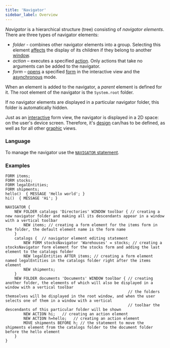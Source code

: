 ```yaml
---
title: 'Navigator'
sidebar_label: Overview
---
```


*Navigator* is a hierarchical structure (tree) consisting of *navigator elements*. There are three types of navigator elements:

-   *folder* - combines other navigator elements into a group. Selecting this element [affects](Navigator_design.md#selectedfolder) the display of its children if they belong to another [window](Navigator_design.md).
-   *action* – executes a specified [action](Actions.md). Only actions that take no arguments can be added to the navigator.
-   *form* – [opens](In_an_interactive_view_SHOW_DIALOG_.md) a specified [form](Forms.md) in the interactive view and the [asynchronous](In_an_interactive_view_SHOW_DIALOG_.md#flow) mode.

When an element is added to the navigator, a *parent* element is defined for it. The root element of the navigator is the `System.root` folder. 

If no navigator elements are displayed in a particular navigator folder, this folder is automatically hidden.

Just as an [interactive](Interactive_view.md) form view, the navigator is displayed in a 2D space: on the user's device screen. Therefore, it's [design](Navigator_design.md) can/has to be defined, as well as for all other [graphic](Form_views.md#graphic) views.

### Language

To manage the navigator use the [`NAVIGATOR` statement](NAVIGATOR_instruction.md).

### Examples

```lsf
FORM items;
FORM stocks;
FORM legalEntities;
FORM shipments;
hello()  { MESSAGE 'Hello world'; }
hi()  { MESSAGE 'Hi'; }

NAVIGATOR {
    NEW FOLDER catalogs 'Directories' WINDOW toolbar { // creating a new navigator folder and making all its descendants appear in a window with a vertical toolbar
        NEW items; // creating a form element for the items form in the folder, the default element name is the form name
    }
    catalogs {  // navigator element editing statement
        NEW FORM stocksNavigator 'Warehouses' = stocks; // creating a stocksNavigator form element for the stocks form and adding the last element to the catalogs folder
        NEW legalEntities AFTER items; // creating a form element named legalEntities in the catalogs folder right after the items element
        NEW shipments;
    }
    NEW FOLDER documents 'Documents' WINDOW toolbar { // creating another folder, the elements of which will also be displayed in a window with a vertical toolbar
                                                      // the folders themselves will be displayed in the root window, and when the user selects one of them in a window with a vertical
                                                      // toolbar the descendants of this particular folder will be shown
        NEW ACTION hi;   // creating an action element
        NEW ACTION h=hello;   // creating an action element
        MOVE shipments BEFORE h; // the statement to move the shipments element from the catalogs folder to the document folder before the hello element
    }
}
```
